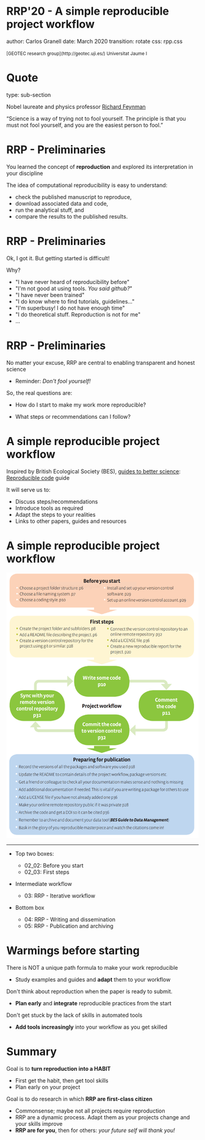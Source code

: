 
RRP'20 - A simple reproducible project workflow 
========================================================
author: Carlos Granell
date: March 2020
transition: rotate
css: rpp.css

<small>
[GEOTEC research group](http://geotec.uji.es/)      
Universitat Jaume I
</small>

Quote
===
type: sub-section


Nobel laureate and physics professor [Richard Feynman](https://en.wikipedia.org/wiki/Richard_Feynman)

<span class="quote">“Science is a way of trying not to fool yourself. The principle is that you must not fool yourself, and you are the easiest person to fool.”</span>

RRP - Preliminaries
===

You learned the concept of __reproduction__ and explored its interpretation in your discipline 

The idea of computational reproducibility is easy to understand:
- check the published manuscript to reproduce, 
- download associated data and code, 
- run the analytical stuff, and 
- compare the results to the published results. 


RRP - Preliminaries
===

Ok, I got it. But getting started is difficult!

Why?
- "I have never heard of reproducibility before"
- "I'm not good at using tools. _You said github?_"
- "I have never been trained"
- "I do know where to find tutorials, guidelines..." 
- "I'm superbusy! I do not have enough time" 
- "I do theoretical stuff. Reproduction is not for me"
- ...

RRP - Preliminaries
===

No matter your excuse, RRP are central to enabling transparent and honest science
* Reminder: _Don't fool yourself!_


So, the real questions are:
- How do I start to make my work more reproducible?

- What steps or recommendations can I follow? 


A simple reproducible project workflow
===

Inspired by British Ecological Society (BES), [guides to better science](https://www.britishecologicalsociety.org/publications/guides-to/): [Reproducible code](https://www.britishecologicalsociety.org/wp-content/uploads/2019/06/BES-Guide-Reproducible-Code-2019.pdf) guide

It will serve us to:
- Discuss steps/recommendations
- Introduce tools as required 
- Adapt the steps to your realities
- Links to other papers, guides and resources

A simple reproducible project workflow
===

![](figs/simpleworkflow-bes.png)
***

- Top two boxes:
  - 02_02: Before you start 
  - 02_03: First steps

- Intermediate workflow
  - 03: RRP - Iterative workflow

- Bottom box
  - 04: RRP - Writing and dissemination
  - 05: RRP - Publication and archiving

Warmings before starting
===

There is NOT a unique path formula to make your work reproducible 
- Study examples and guides and **adapt** them to your workflow

Don't think about reproduction when the paper is ready to submit.
- **Plan early** and **integrate** reproducible practices from the start

Don't get stuck by the lack of skills in automated tools
- **Add tools increasingly** into your workflow as you get skilled 


Summary
===

Goal is to **turn reproduction into a HABIT** 

- First get the habit, then get tool skills
- Plan early on your project

Goal is to do research in which **RRP are first-class citizen**

- Commonsense; maybe not all projects require reproduction
- RRP are a dynamic process. Adapt them as your projects change and your skills improve
- **RRP are for you**, then for others: _your future self will thank you!_ 
